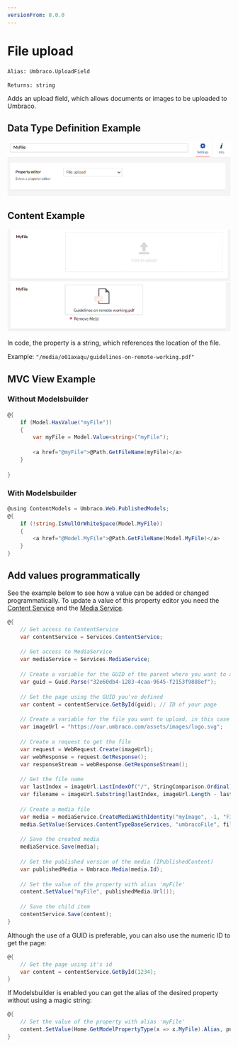 ```yaml
---
versionFrom: 8.0.0
---
```


# File upload

`Alias: Umbraco.UploadField`

`Returns: string`

Adds an upload field, which allows documents or images to be uploaded to Umbraco.

## Data Type Definition Example

![Data Type Definition Example](images/definition-example.png)

## Content Example

![Content Example Empty](images/content-example-empty.png)
![Content Example](images/content-example.png)

In code, the property is a string, which references the location of the file.

Example: `"/media/o01axaqu/guidelines-on-remote-working.pdf"`

## MVC View Example

### Without Modelsbuilder

```csharp
@{
    if (Model.HasValue("myFile"))
    {
        var myFile = Model.Value<string>("myFile");

        <a href="@myFile">@Path.GetFileName(myFile)</a>
    }

}
```

### With Modelsbuilder

```csharp
@using ContentModels = Umbraco.Web.PublishedModels;
@{
    if (!string.IsNullOrWhiteSpace(Model.MyFile))
    {
        <a href="@Model.MyFile">@Path.GetFileName(Model.MyFile)</a>
    }
}
```

## Add values programmatically

See the example below to see how a value can be added or changed programmatically. To update a value of this property editor you need the [Content Service](../../../../../Reference/Management/Services/ContentService/index.md) and the [Media Service](../../../../../Reference/Management/Services/MediaService/index.md).

```csharp
@{
    // Get access to ContentService
    var contentService = Services.ContentService;

    // Get access to MediaService 
    var mediaService = Services.MediaService;

    // Create a variable for the GUID of the parent where you want to add a child item
    var guid = Guid.Parse("32e60db4-1283-4caa-9645-f2153f9888ef");

    // Get the page using the GUID you've defined
    var content = contentService.GetById(guid); // ID of your page

    // Create a variable for the file you want to upload, in this case the Our Umbraco logo
    var imageUrl = "https://our.umbraco.com/assets/images/logo.svg";

    // Create a request to get the file
    var request = WebRequest.Create(imageUrl);
    var webResponse = request.GetResponse();
    var responseStream = webResponse.GetResponseStream();

    // Get the file name 
    var lastIndex = imageUrl.LastIndexOf("/", StringComparison.Ordinal) + 1;
    var filename = imageUrl.Substring(lastIndex, imageUrl.Length - lastIndex);

    // Create a media file
    var media = mediaService.CreateMediaWithIdentity("myImage", -1, "File");
    media.SetValue(Services.ContentTypeBaseServices, "umbracoFile", filename, responseStream);

    // Save the created media 
    mediaService.Save(media);

    // Get the published version of the media (IPublishedContent)
    var publishedMedia = Umbraco.Media(media.Id);

    // Set the value of the property with alias 'myFile' 
    content.SetValue("myFile", publishedMedia.Url());

    // Save the child item
    contentService.Save(content);
}
```

Although the use of a GUID is preferable, you can also use the numeric ID to get the page:

```csharp
@{
    // Get the page using it's id
    var content = contentService.GetById(1234); 
}
```

If Modelsbuilder is enabled you can get the alias of the desired property without using a magic string:

```csharp
@{
    // Set the value of the property with alias 'myFile'
    content.SetValue(Home.GetModelPropertyType(x => x.MyFile).Alias, publishedMedia.Url();
}
```
